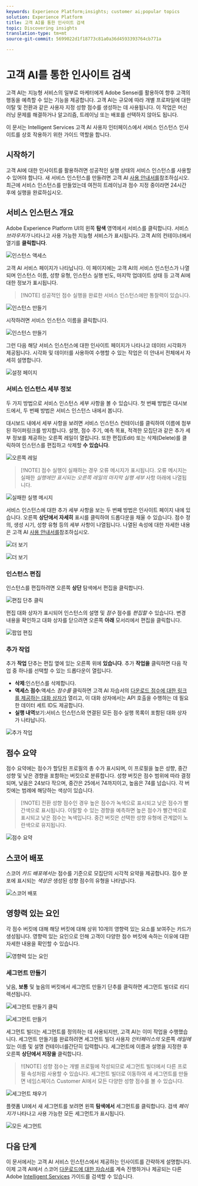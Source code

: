 ```yaml
---
keywords: Experience Platform;insights; customer ai;popular topics
solution: Experience Platform
title: 고객 AI를 통한 인사이트 검색
topic: Discovering insights
translation-type: tm+mt
source-git-commit: 5699022d1f18773c81a0a36d4593393764cb771a

---
```



# 고객 AI를 통한 인사이트 검색

고객 AI는 지능형 서비스의 일부로 마케터에게 Adobe Sensei를 활용하여 향후 고객의 행동을 예측할 수 있는 기능을 제공합니다. 고객 AI는 규모에 따라 개별 프로파일에 대한 이탈 및 전환과 같은 사용자 지정 성향 점수를 생성하는 데 사용됩니다. 이 작업은 머신 러닝 문제를 해결하거나 알고리즘, 트레이닝 또는 배포를 선택하지 않아도 됩니다.

이 문서는 Intelligent Services 고객 AI 사용자 인터페이스에서 서비스 인스턴스 인사이트를 상호 작용하기 위한 가이드 역할을 합니다.

## 시작하기

고객 AI에 대한 인사이트를 활용하려면 성공적인 실행 상태의 서비스 인스턴스를 사용할 수 있어야 합니다. 새 서비스 인스턴스를 만들려면 고객 AI [사용 안내서를](./user-guide.md)참조하십시오. 최근에 서비스 인스턴스를 만들었는데 여전히 트레이닝과 점수 지정 중이라면 24시간 후에 실행을 완료하십시오.

## 서비스 인스턴스 개요

Adobe Experience Platform UI의 왼쪽 **탐색** 영역에서 서비스를 클릭합니다. 서비스 *브라우저가* 나타나고 사용 가능한 지능형 서비스가 표시됩니다. 고객 AI의 컨테이너에서 열기를 **클릭합니다**.

![인스턴스 액세스](./images/insights/navigate-to-service.png)

고객 AI 서비스 페이지가 나타납니다. 이 페이지에는 고객 AI의 서비스 인스턴스가 나열되며 인스턴스 이름, 성향 유형, 인스턴스 실행 빈도, 마지막 업데이트 상태 등 고객 AI에 대한 정보가 표시됩니다.

>[!NOTE] 성공적인 점수 실행을 완료한 서비스 인스턴스에만 통찰력이 있습니다.

![인스턴스 만들기](./images/insights/dashboard.png)

시작하려면 서비스 인스턴스 이름을 클릭합니다.

![인스턴스 만들기](./images/insights/click-the-name.png)

그런 다음 해당 서비스 인스턴스에 대한 인사이트 페이지가 나타나고 데이터 시각화가 제공됩니다. 시각화 및 데이터를 사용하여 수행할 수 있는 작업은 이 안내서 전체에서 자세히 설명합니다.

![설정 페이지](./images/insights/landing-page.png)


### 서비스 인스턴스 세부 정보

두 가지 방법으로 서비스 인스턴스 세부 사항을 볼 수 있습니다. 첫 번째 방법은 대시보드에서, 두 번째 방법은 서비스 인스턴스 내에서 봅니다.

대시보드 내에서 세부 사항을 보려면 서비스 인스턴스 컨테이너를 클릭하여 이름에 첨부된 하이퍼링크를 방지합니다. 설명, 점수 주기, 예측 목표, 적격한 모집단과 같은 추가 세부 정보를 제공하는 오른쪽 레일이 열립니다. 또한 편집(Edit) 또는 삭제(Delete)를 클릭하여 인스턴스를 편집하고 삭제할 **수** **있습니다**.

![오른쪽 레일](./images/insights/success-run.png)

>[!NOTE] 점수 실행이 실패하는 경우 오류 메시지가 표시됩니다. 오류 메시지는 실패한 *실행에만 표시되는 오른쪽 레일의 마지막 실행 세부* 사항 아래에 나열됩니다.

![실패한 실행 메시지](./images/insights/failed-run.png)

서비스 인스턴스에 대한 추가 세부 사항을 보는 두 번째 방법은 인사이트 페이지 내에 있습니다. 오른쪽 **상단에서 자세히** 표시를 클릭하여 드롭다운을 채울 수 있습니다. 점수 정의, 생성 시기, 성향 유형 등의 세부 사항이 나열됩니다. 나열된 속성에 대한 자세한 내용은 고객 AI [사용 안내서를](./user-guide.md)참조하십시오.

![더 보기](./images/insights/landing-show-more.png)

![더 보기](./images/insights/show-more.png)

### 인스턴스 편집

인스턴스를 편집하려면 오른쪽 **상단** 탐색에서 편집을 클릭합니다.

![편집 단추 클릭](./images/insights/edit-button.png)

편집 대화 상자가 표시되어 인스턴스의 설명 및 *점수* 점수를 *편집할* 수 있습니다. 변경 내용을 확인하고 대화 상자를 닫으려면 오른쪽 **아래** 모서리에서 편집을 클릭합니다.

![팝업 편집](./images/insights/edit-instance.png)

### 추가 작업

추가 **작업** 단추는 편집 옆에 있는 오른쪽 위에 **있습니다**. 추가 **작업을** 클릭하면 다음 작업 중 하나를 선택할 수 있는 드롭다운이 열립니다.

- **삭제**:인스턴스를 삭제합니다.
- **액세스 점수**:액세스 *점수를* 클릭하면 고객 AI 자습서의 [다운로드 점수에 대한 링크를 제공하는 대화 상자가](./download-scores.md) 열리고, 이 대화 상자에서는 API 호출을 수행하는 데 필요한 데이터 세트 ID도 제공합니다.
- **실행 내역**&#x200B;보기:서비스 인스턴스와 연결된 모든 점수 실행 목록이 포함된 대화 상자가 나타납니다.

![추가 작업](./images/insights/more-actions.png)

## 점수 요약

점수 요약에는 점수가 할당된 프로필의 총 수가 표시되며, 이 프로필을 높은 성향, 중간 성향 및 낮은 경향을 포함하는 버킷으로 분류합니다. 성향 버킷은 점수 범위에 따라 결정되며, 낮음은 24보다 작으며, 중간은 25에서 74까지이고, 높음은 74를 넘습니다. 각 버킷에는 범례에 해당하는 색상이 있습니다.

>[!NOTE] 전환 성향 점수인 경우 높은 점수가 녹색으로 표시되고 낮은 점수가 빨간색으로 표시됩니다. 이탈할 수 있는 경향을 예측하면 높은 점수가 빨간색으로 표시되고 낮은 점수는 녹색입니다. 중간 버킷은 선택한 성향 유형에 관계없이 노란색으로 유지됩니다.

![점수 요약](./images/insights/scoring-summary.png)

## 스코어 배포

스코어 *카드 배포에서는* 점수를 기준으로 모집단의 시각적 요약을 제공합니다. 점수 분포에 표시되는 *색상은* 생성된 성향 점수의 유형을 나타냅니다.

![스코어 배포](./images/insights/distribution-of-scores.png)

## 영향력 있는 요인

각 점수 버킷에 대해 해당 버킷에 대해 상위 10개의 영향력 있는 요소를 보여주는 카드가 생성됩니다. 영향력 있는 요인으로 인해 고객이 다양한 점수 버킷에 속하는 이유에 대한 자세한 내용을 확인할 수 있습니다.

![영향력 있는 요인](./images/insights/influential-factors.png)

### 세그먼트 만들기

낮음, **보통** 및 높음의 버킷에서 세그먼트 만들기 단추를 클릭하면 세그먼트 빌더로 리디렉션됩니다.

![세그먼트 만들기 클릭](./images/insights/influential-factors-create-segment.png)

![세그먼트 만들기](./images/insights/create-segment.png)

세그먼트 빌더는 세그먼트를 정의하는 데 사용되지만, 고객 AI는 이미 작업을 수행했습니다. 세그먼트 만들기를 완료하려면 세그먼트 빌더 사용자 *인터페이스의* 오른쪽 *레일에* 있는 이름 및 설명 컨테이너를간단히 입력합니다. 세그먼트에 이름과 설명을 지정한 후 오른쪽 **상단에서 저장을** 클릭합니다.

>!![NOTE] 성향 점수는 개별 프로필에 작성되므로 세그먼트 빌더에서 다른 프로필 속성처럼 사용할 수 있습니다. 세그먼트 빌더로 이동하여 새 세그먼트를 만들면 네임스페이스 Customer AI에서 모든 다양한 성향 점수를 볼 수 있습니다.

![세그먼트 채우기](./images/insights/segment-saving.png)

플랫폼 UI에서 새 세그먼트를 보려면 왼쪽 **탐색에서** 세그먼트를 클릭합니다. 검색 *페이지가* 나타나고 사용 가능한 모든 세그먼트가 표시됩니다.

![모든 세그먼트](./images/insights/Segments-dashboard.png)

## 다음 단계

이 문서에서는 고객 AI 서비스 인스턴스에서 제공하는 인사이트를 간략하게 설명합니다. 이제 고객 AI에서 스코어 [다운로드에 대한 자습서를](./download-scores.md) 계속 진행하거나 제공되는 다른 Adobe [Intelligent Services](../home.md) 가이드를 검색할 수 있습니다.